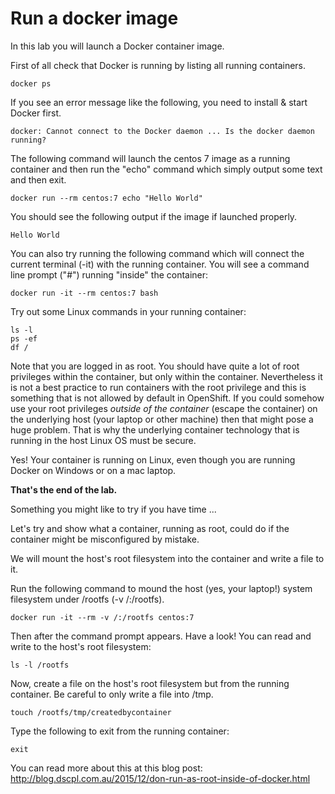 # Run a docker image

In this lab you will launch a Docker container image. 

First of all check that Docker is running by listing all running containers. 

```
docker ps 
```

If you see an error message like the following, you need to install & start Docker first.

```
docker: Cannot connect to the Docker daemon ... Is the docker daemon running?
```

The following command will launch the centos 7 image as a running container and then run the "echo" command which simply output some text and then exit. 

```
docker run --rm centos:7 echo "Hello World"
```

You should see the following output if the image if launched properly. 

```
Hello World
```

You can also try running the following command which will connect the current terminal (-it) with the running container.
You will see a command line prompt ("#") running "inside" the container:

```
docker run -it --rm centos:7 bash
```

Try out some Linux commands in your running container:

```
ls -l
ps -ef
df /
```

Note that you are logged in as root.  You should have quite a lot of root privileges within the container, but only within the container. Nevertheless it is not a best practice to run containers with the root privilege and this is something that is not allowed by default in OpenShift. 
If you could somehow use your root privileges _outside of the container_ (escape the container) on the underlying host (your laptop or 
other machine) then that might pose a huge problem.  That is why the underlying container technology that is 
running in the host Linux OS must be secure. 

Yes!  Your container is running on Linux, even though you are running Docker on Windows or on a mac laptop.

**That's the end of the lab.**

Something you might like to try if you have time ...

Let's try and show what a container, running as root, could do if the container might be misconfigured by mistake.

We will mount the host's root filesystem into the container and write a file to it.

Run the following command to mound the host (yes, your laptop!) system filesystem under /rootfs (-v /:/rootfs).  

```
docker run -it --rm -v /:/rootfs centos:7
```

Then after the command prompt appears.
Have a look!  You can read and write to the host's root filesystem:

```
ls -l /rootfs
```

Now, create a file on the host's root filesystem but from the running container.  Be careful to only write a file into /tmp. 

```
touch /rootfs/tmp/createdbycontainer
```

Type the following to exit from the running container:

```
exit
```

You can read more about this at this blog post: http://blog.dscpl.com.au/2015/12/don-run-as-root-inside-of-docker.html 


